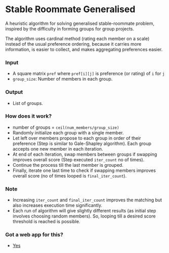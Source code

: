# Stable Roommate Generalised

A heuristic algorithm for solving generalised stable-roommate problem, inspired by the difficulty in forming groups for
group projects.

The algorithm uses cardinal method (rating each member on a scale) instead of the usual preference ordering, because it
carries more information, is easier to collect, and makes aggregating preferences easier.

### Input

* A square matrix `pref` where `pref[i][j]` is preference (or rating) of  `i` for `j`
* `group_size`: Number of members in each group.
### Output
* List of groups.
### How does it work?

* number of groups = `ceil(num_members/group_size)`
* Randomly initialize each group with a single member.
* Let left over members propose to each group in order of their preference (Step is similar to Gale-Shapley algorithm).  Each group accepts one new member in each iteration.
* At end of each iteration, swap members between groups if swapping improves overall score (Step executed `iter_count` no of times).
 * Continue the process till the last member is grouped. 
 * Finally, iterate one last time to check if swapping members improves overall score (no of times looped is `final_iter_count`).

### Note

* Increasing `iter_count` and `final_iter_count` improves the matching but also increases execution time significantly.
* Each run of algorithm will give slightly different results (as initial step involves choosing random members). So, looping till a desired score threshold is reached is
  possible.
  
### Got a web app for this?
* [Yes](https://anjaygoel.github.io/GroupUs/#/)
